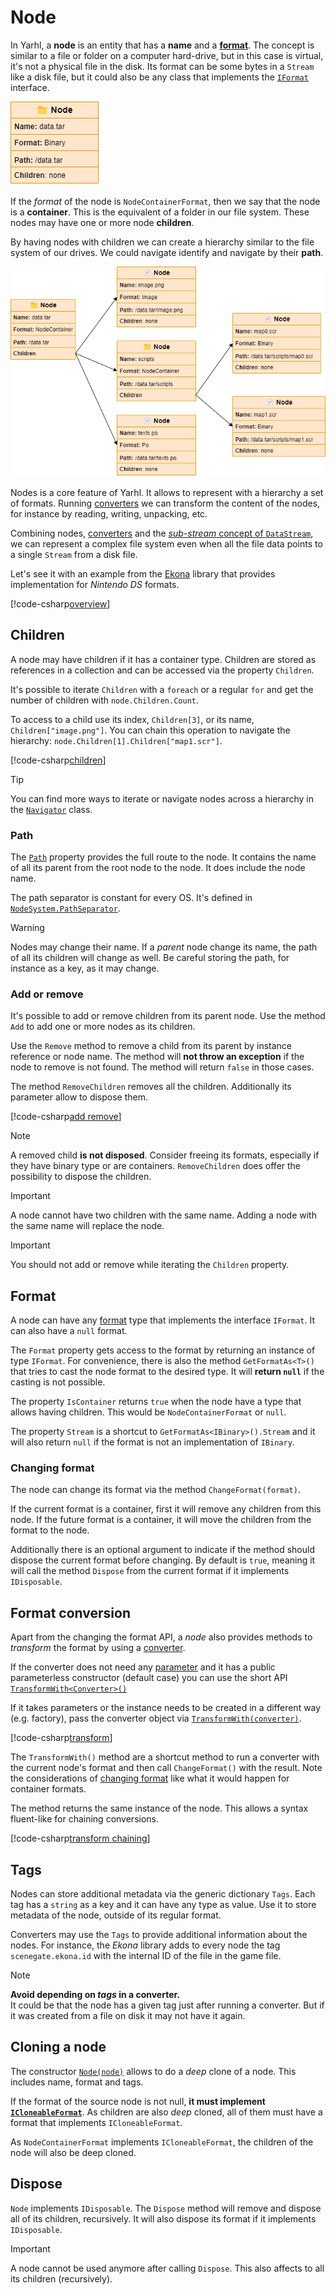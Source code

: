# Node

In Yarhl, a **node** is an entity that has a **name** and a
[**format**](../formats/formats.md). The concept is similar to a file or folder
on a computer hard-drive, but in this case is virtual, it's not a physical file
in the disk. Its format can be some bytes in a `Stream` like a disk file, but it
could also be any class that implements the
[`IFormat`](xref:Yarhl.FileFormat.IFormat) interface.

![node with name, format and path properties](images/node-simple.drawio.png)

If the _format_ of the node is `NodeContainerFormat`, then we say that the node
is a **container**. This is the equivalent of a folder in our file system. These
nodes may have one or more node **children**.

By having nodes with children we can create a hierarchy similar to the file
system of our drives. We could navigate identify and navigate by their **path**.

![previous node with three children nodes each with different set of properties](images/node-children.drawio.png)

Nodes is a core feature of Yarhl. It allows to represent with a hierarchy a set
of formats. Running [converters](../formats/converters.md) we can transform the
content of the nodes, for instance by reading, writing, unpacking, etc.

Combining nodes, [converters](../formats/converters.md) and the
[_sub-stream_ concept of `DataStream`](../binary/datastream.md#sub-streams), we
can represent a complex file system even when all the file data points to a
single `Stream` from a disk file.

Let's see it with an example from the
[Ekona](https://scenegate.github.io/Ekona/index.html) library that provides
implementation for _Nintendo DS_ formats.

[!code-csharp[overview](./../../../../src/Yarhl.Examples/FileSystem/NodeExamples.cs?name=Overview)]

## Children

A node may have children if it has a container type. Children are stored as
references in a collection and can be accessed via the property `Children`.

It's possible to iterate `Children` with a `foreach` or a regular `for` and get
the number of children with `node.Children.Count`.

To access to a child use its index, `Children[3]`, or its name,
`Children["image.png"]`. You can chain this operation to navigate the hierarchy:
`node.Children[1].Children["map1.scr"]`.

[!code-csharp[children](./../../../../src/Yarhl.Examples/FileSystem/NodeExamples.cs?name=AccessChildren)]

> [!TIP]  
> You can find more ways to iterate or navigate nodes across a hierarchy in the
> [`Navigator`](xref:Yarhl.FileSystem.Navigator) class.

### Path

The [`Path`](xref:Yarhl.FileSystem.NavigableNode`1.Path) property provides the
full route to the node. It contains the name of all its parent from the root
node to the node. It does include the node name.

The path separator is constant for every OS. It's defined in
[`NodeSystem.PathSeparator`](xref:Yarhl.FileSystem.NodeSystem.PathSeparator).

> [!WARNING]  
> Nodes may change their name. If a _parent_ node change its name, the path of
> all its children will change as well. Be careful storing the path, for
> instance as a key, as it may change.

### Add or remove

It's possible to add or remove children from its parent node. Use the method
`Add` to add one or more nodes as its children.

Use the `Remove` method to remove a child from its parent by instance reference
or node name. The method will **not throw an exception** if the node to remove
is not found. The method will return `false` in those cases.

The method `RemoveChildren` removes all the children. Additionally its parameter
allow to dispose them.

[!code-csharp[add remove](./../../../../src/Yarhl.Examples/FileSystem/NodeExamples.cs?name=AddRemove)]

> [!NOTE]  
> A removed child **is not disposed**. Consider freeing its formats, especially
> if they have binary type or are containers. `RemoveChildren` does offer the
> possibility to dispose the children.

> [!IMPORTANT]  
> A node cannot have two children with the same name. Adding a node with the
> same name will replace the node.

> [!IMPORTANT]  
> You should not add or remove while iterating the `Children` property.

## Format

A node can have any [format](../formats/formats.md) type that implements the
interface `IFormat`. It can also have a `null` format.

The `Format` property gets access to the format by returning an instance of type
`IFormat`. For convenience, there is also the method `GetFormatAs<T>()` that
tries to cast the node format to the desired type. It will **return `null`** if
the casting is not possible.

The property `IsContainer` returns `true` when the node have a type that allows
having children. This would be `NodeContainerFormat` or `null`.

The property `Stream` is a shortcut to `GetFormatAs<IBinary>().Stream` and it
will also return `null` if the format is not an implementation of `IBinary`.

### Changing format

The node can change its format via the method `ChangeFormat(format)`.

If the current format is a container, first it will remove any children from
this node. If the future format is a container, it will move the children from
the format to the node.

Additionally there is an optional argument to indicate if the method should
dispose the current format before changing. By default is `true`, meaning it
will call the method `Dispose` from the current format if it implements
`IDisposable`.

## Format conversion

Apart from the changing the format API, a _node_ also provides methods to
_transform_ the format by using a [converter](../formats/converters.md).

If the converter does not need any
[parameter](../formats/converters.md#parameters) and it has a public
parameterless constructor (default case) you can use the short API
[`TransformWith<Converter>()`](xref:Yarhl.FileSystem.Node.TransformWith``1)

If it takes parameters or the instance needs to be created in a different way
(e.g. factory), pass the converter object via
[`TransformWith(converter)`](<xref:Yarhl.FileSystem.Node.TransformWith(Yarhl.FileFormat.IConverter)>).

[!code-csharp[transform](./../../../../src/Yarhl.Examples/FileSystem/NodeExamples.cs?name=Transform)]

The `TransformWith()` method are a shortcut method to run a converter with the
current node's format and then call `ChangeFormat()` with the result. Note the
considerations of [changing format](#changing-format) like what it would happen
for container formats.

The method returns the same instance of the node. This allows a syntax
fluent-like for chaining conversions.

[!code-csharp[transform chaining](./../../../../src/Yarhl.Examples/FileSystem/NodeExamples.cs?name=TransformChain)]

## Tags

Nodes can store additional metadata via the generic dictionary `Tags`. Each tag
has a `string` as a key and it can have any type as value. Use it to store
metadata of the node, outside of its regular format.

Converters may use the `Tags` to provide additional information about the nodes.
For instance, the _Ekona_ library adds to every node the tag
`scenegate.ekona.id` with the internal ID of the file in the game file.

> [!NOTE]  
> **Avoid depending on _tags_ in a converter.**  
> It could be that the node has a given tag just after running a converter. But
> if it was created from a file on disk it may not have it again.

## Cloning a node

The constructor
[`Node(node)`](<xref:Yarhl.FileSystem.Node.%23ctor(Yarhl.FileSystem.Node)>)
allows to do a _deep_ clone of a node. This includes name, format and tags.

If the format of the source node is not null, **it must implement
[`ICloneableFormat`](../formats/cloneable-format.md)**. As children are also
_deep_ cloned, all of them must have a format that implements
`ICloneableFormat`.

As `NodeContainerFormat` implements `ICloneableFormat`, the children of the node
will also be deep cloned.

## Dispose

`Node` implements `IDisposable`. The `Dispose` method will remove and dispose
all of its children, recursively. It will also dispose its format if it
implements `IDisposable`.

> [!IMPORTANT]  
> A node cannot be used anymore after calling `Dispose`. This also affects to
> all its children (recursively).

